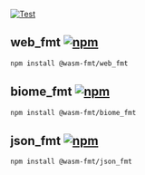 [![Test](https://github.com/wasm-fmt/biome_fmt/actions/workflows/test.yml/badge.svg)](https://github.com/wasm-fmt/biome_fmt/actions/workflows/test.yml)

## web_fmt [![npm](https://img.shields.io/npm/v/@wasm-fmt/web_fmt)](https://www.npmjs.com/package/@wasm-fmt/web_fmt)

```bash
npm install @wasm-fmt/web_fmt
```

## biome_fmt [![npm](https://img.shields.io/npm/v/@wasm-fmt/biome_fmt)](https://www.npmjs.com/package/@wasm-fmt/biome_fmt)

```bash
npm install @wasm-fmt/biome_fmt
```

## json_fmt [![npm](https://img.shields.io/npm/v/@wasm-fmt/json_fmt)](https://www.npmjs.com/package/@wasm-fmt/json_fmt)

```bash
npm install @wasm-fmt/json_fmt
```
